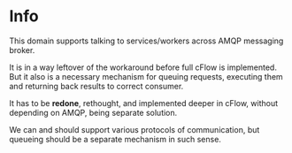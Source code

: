 # Info

This domain supports talking to services/workers across AMQP messaging broker. 

It is in a way leftover of the workaround before full cFlow is implemented. But it also is a necessary mechanism for queuing requests, executing them and returning back results to correct consumer.

It has to be **redone**, rethought, and implemented deeper in cFlow, without depending on AMQP, being separate solution.

We can and should support various protocols of communication, but queueing should be a separate mechanism in such sense.